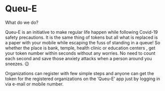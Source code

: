 # Queu-E

What do we do?

Queu-E is an initiative to make regular life happen while following Covid-19 safety precautions. It is the same thing of tokens but all what is replaced is a paper with your mobile while escaping the fuss of standing in a queue! So whether the place is bank, temple, health clinic or education centers , get your token number within seconds without any worries. No need to count each second and save those anxiety attacks when a person around you sneezes.  😉

Organizations can register with few simple steps and anyone can get the token for the registered organizations on the ‘Queu-E’ app just by logging in via e-mail or mobile number.
